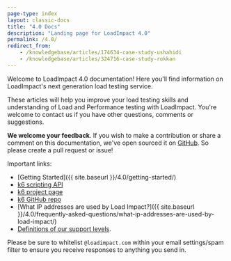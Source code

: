 ```yaml
---
page-type: index
layout: classic-docs
title: "4.0 Docs"
description: "Landing page for LoadImpact 4.0"
permalink: /4.0/
redirect_from:
    - /knowledgebase/articles/174634-case-study-ushahidi
    - /knowledgebase/articles/324716-case-study-rokkan
---
```

Welcome to LoadImpact 4.0 documentation! Here you'll find information on LoadImpact's next generation load testing service.

These articles will help you improve your load testing skills and understanding of Load and Performance testing with LoadImpact. You're welcome to contact us if you have other questions, comments or suggestions.

**We welcome your feedback**. If you wish to make a contribution or share a comment on this documentation, we've open sourced it on [GitHub](https://github.com/loadimpact/loadimpact-docs). So please create a pull request or issue!

Important links:
- [Getting Started]({{ site.baseurl }}/4.0/getting-started/)
- [k6 scripting API](http://docs.k6.io/docs)
- [k6 project page](https://k6.io/)
- [k6 GitHub repo](https://github.com/loadimpact/k6)
- [What IP addresses are used by Load Impact?]({{ site.baseurl }}/4.0/frequently-asked-questions/what-ip-addresses-are-used-by-load-impact/)
- [Definitions of our support levels](https://loadimpact.com/premium-support/).


Please be sure to whitelist `@loadimpact.com` within your email settings/spam filter to ensure you receive responses to anything you send in.
<!--stackedit_data:
eyJoaXN0b3J5IjpbMTI0NTY4MzExNV19
-->